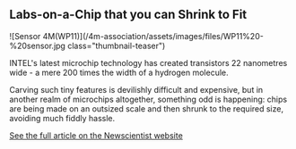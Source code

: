 ## Labs-on-a-Chip that you can Shrink to Fit 

![Sensor 4M(WP11)](/4m-association/assets/images/files/WP11%20-%20sensor.jpg class="thumbnail-teaser") 

INTEL's latest microchip technology has created transistors 22 nanometres wide - a mere 200 times the width of a hydrogen molecule.
<!--break-->
Carving such tiny features is devilishly difficult and expensive, but in another realm of microchips altogether, something odd is happening: chips are being made on an outsized scale and then shrunk to the required size, avoiding much fiddly hassle.  

[See the full article on the Newscientist website](http://www.newscientist.com/article/mg20427305.800-labsonachip-that-you-can-shrink-to-fit.html?DCMP=OTC-rss&nsref=nanotechnology)